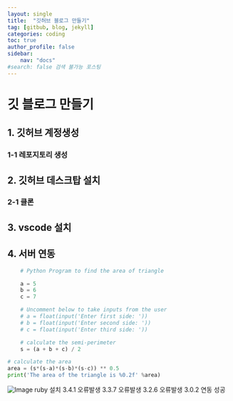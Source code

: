 ```yaml
---
layout: single
title:  "깃허브 블로그 만들기"
tag: [gitbub, blog, jekyll]
categories: coding
toc: true
author_profile: false
sidebar:
    nav: "docs"
#search: false 검색 불가능 포스팅
---
```


# 깃 블로그 만들기

## 1. 깃허브 계정생성
### 1-1 레포지토리 생성
## 2. 깃허브 데스크탑 설치
### 2-1 클론
## 3. vscode 설치
## 4. 서버 연동

```python
    # Python Program to find the area of triangle

    a = 5
    b = 6
    c = 7

    # Uncomment below to take inputs from the user
    # a = float(input('Enter first side: '))
    # b = float(input('Enter second side: '))
    # c = float(input('Enter third side: '))

    # calculate the semi-perimeter
    s = (a + b + c) / 2

# calculate the area
area = (s*(s-a)*(s-b)*(s-c)) ** 0.5
print('The area of the triangle is %0.2f' %area)
```

![Image](https://github.com/user-attachments/assets/fe05b5b4-1b82-4a35-9bde-10bfdfb9a714)
ruby 설치 
3.4.1 오류발생
3.3.7 오류발생
3.2.6 오류발생
3.0.2 연동 성공

